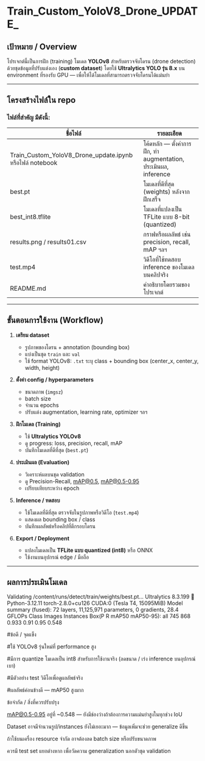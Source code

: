 # Train_Custom_YoloV8_Drone_UPDATE_

## เป้าหมาย / Overview
โปรเจกต์นี้เป็นการฝึก (training) โมเดล **YOLOv8** สำหรับตรวจจับโดรน (drone detection) ด้วยชุดข้อมูลที่ปรับแต่งเอง (**custom dataset**) โดยใช้ **Ultralytics YOLO รุ่น 8.x** บน environment ที่รองรับ GPU — เพื่อให้ได้โมเดลที่สามารถตรวจจับโดรนได้แม่นยำ

---

## โครงสร้างไฟล์ใน repo

### ไฟล์ที่สำคัญ มีดังนี้:

| ชื่อไฟล์ | รายละเอียด |
|---|---|
| Train_Custom_YoloV8_Drone_update.ipynb หรือไฟล์ notebook | โค้ดหลัก — ตั้งค่าการฝึก, ทำ augmentation, ประเมินผล, inference |
| best.pt | โมเดลที่ดีที่สุด (weights) หลังจากฝึกเสร็จ |
| best_int8.tflite | โมเดลที่แปลงเป็น TFLite แบบ 8-bit (quantized) |
| results.png / results01.csv | กราฟหรือผลลัพธ์ เช่น precision, recall, mAP ฯลฯ |
| test.mp4 | วิดีโอที่ใช้ทดสอบ inference ของโมเดลบนคลิปจริง |
| README.md | คำอธิบายโดยรวมของโปรเจกต์ |

---

## ขั้นตอนการใช้งาน (Workflow)

1. **เตรียม dataset**  
   - รูปภาพของโดรน + annotation (bounding box)  
   - แบ่งเป็นชุด `train` และ `val`  
   - ใช้ format YOLOv8: `.txt` ระบุ class + bounding box (center_x, center_y, width, height)  

2. **ตั้งค่า config / hyperparameters**  
   - ขนาดภาพ (`imgsz`)  
   - batch size  
   - จำนวน epochs  
   - ปรับแต่ง augmentation, learning rate, optimizer ฯลฯ  

3. **ฝึกโมเดล (Training)**  
   - ใช้ **Ultralytics YOLOv8**  
   - ดู progress: loss, precision, recall, mAP  
   - บันทึกโมเดลที่ดีที่สุด (`best.pt`)  

4. **ประเมินผล (Evaluation)**  
   - วิเคราะห์ผลบนชุด validation  
   - ดู Precision-Recall, mAP@0.5, mAP@0.5-0.95  
   - เปรียบเทียบระหว่าง epoch  

5. **Inference / ทดสอบ**  
   - ใช้โมเดลที่ดีที่สุด ตรวจจับในรูปภาพหรือวิดีโอ (`test.mp4`)  
   - แสดงผล bounding box / class  
   - บันทึกผลลัพธ์หรือคลิปที่ตีกรอบโดรน  

6. **Export / Deployment**  
   - แปลงโมเดลเป็น **TFLite แบบ quantized (int8)** หรือ ONNX  
   - ใช้งานบนอุปกรณ์ edge / มือถือ  

---

## ผลการประเมินโมเดล
Validating /content/runs/detect/train/weights/best.pt...
Ultralytics 8.3.199 🚀 Python-3.12.11 torch-2.8.0+cu126 CUDA:0 (Tesla T4, 15095MiB)
Model summary (fused): 72 layers, 11,125,971 parameters, 0 gradients, 28.4 GFLOPs
Class Images Instances Box(P R mAP50 mAP50-95):
all 745 868 0.933 0.91 0.95 0.548




#ข้อดี / จุดแข็ง

#ใช้ YOLOv8 รุ่นใหม่ที่ performance สูง

#มีการ quantize โมเดลเป็น int8 สำหรับการใช้งานจริง (ลดขนาด / เร่ง inference บนอุปกรณ์เบา)

#มีตัวอย่าง test วิดีโอเพื่อดูผลลัพธ์จริง

#ผลลัพธ์ค่อนข้างดี — mAP50 สูงมาก



ข้อจำกัด / สิ่งที่ควรปรับปรุง

mAP@0.5-0.95 อยู่ที่ ~0.548 — ยังมีช่องว่างถ้าต้องการความแม่นยำสูงในทุกช่วง IoU

Dataset อาจมีจำนวนรูป/instances ยังไม่เยอะมาก — ข้อมูลเพิ่มจะช่วย generalize ดีขึ้น

ถ้าใช้บนเครื่อง resource จำกัด อาจต้องลด batch size หรือปรับขนาดภาพ

ควรมี test set แยกต่างหาก เพื่อวัดความ generalization นอกตัวชุด validation
